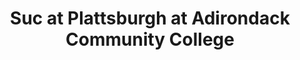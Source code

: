 ---
layout: repo
title: "Suc at Plattsburgh at Adirondack Community College"
id: 22489
permalink: repos/22489/
---